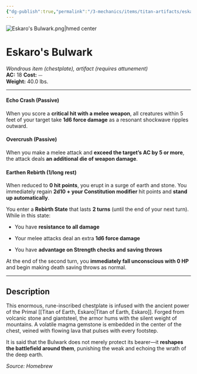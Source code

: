 ```yaml
---
{"dg-publish":true,"permalink":"/3-mechanics/items/titan-artifacts/eskaro-s-bulwark/","tags":["item"]}
---
```


![Eskaro's Bulwark.png|hmed center](/img/user/z_Assets/Eskaro's%20Bulwark.png)
# Eskaro's Bulwark
_Wondrous item (chestplate), artifact (requires attunement)_  
**AC:** 18 
**Cost:** ⏤  
**Weight:** 40.0 lbs.

---

#### **Echo Crash (Passive)**
When you score a **critical hit with a melee weapon**, all creatures within 5 feet of your target take **1d6 force damage** as a resonant shockwave ripples outward.

#### **Overcrush (Passive)**
When you make a melee attack and **exceed the target’s AC by 5 or more**, the attack deals **an additional die of weapon damage**.

#### **Earthen Rebirth (1/long rest)**
When reduced to **0 hit points**, you erupt in a surge of earth and stone. You immediately regain **2d10 + your Constitution modifier** hit points and **stand up automatically**.

You enter a **Rebirth State** that lasts **2 turns** (until the end of your next turn). While in this state:

- You have **resistance to all damage**
    
- Your melee attacks deal an extra **1d6 force damage**
    
- You have **advantage on Strength checks and saving throws**

At the end of the second turn, you **immediately fall unconscious with 0 HP** and begin making death saving throws as normal.

---

## **Description**
This enormous, rune-inscribed chestplate is infused with the ancient power of the Primal [[Titan of Earth, Eskaro\|Titan of Earth, Eskaro]]. Forged from volcanic stone and giantsteel, the armor hums with the silent weight of mountains. A volatile magma gemstone is embedded in the center of the chest, veined with flowing lava that pulses with every footstep.

It is said that the Bulwark does not merely protect its bearer—it **reshapes the battlefield around them**, punishing the weak and echoing the wrath of the deep earth.

*Source: Homebrew*